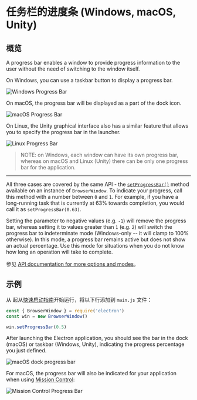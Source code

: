 # 任务栏的进度条 (Windows, macOS, Unity)

## 概览

A progress bar enables a window to provide progress information to the user without the need of switching to the window itself.

On Windows, you can use a taskbar button to display a progress bar.

![Windows Progress Bar][1]

On macOS, the progress bar will be displayed as a part of the dock icon.

![macOS Progress Bar][2]

On Linux, the Unity graphical interface also has a similar feature that allows you to specify the progress bar in the launcher.

![Linux Progress Bar][3]

> NOTE: on Windows, each window can have its own progress bar, whereas on macOS and Linux (Unity) there can be only one progress bar for the application.

----

All three cases are covered by the same API - the [`setProgressBar()`][setprogressbar] method available on an instance of `BrowserWindow`. To indicate your progress, call this method with a number between `0` and `1`. For example, if you have a long-running task that is currently at 63% towards completion, you would call it as `setProgressBar(0.63)`.

Setting the parameter to negative values (e.g. `-1`) will remove the progress bar, whereas setting it to values greater than `1` (e.g. `2`) will switch the progress bar to indeterminate mode (Windows-only -- it will clamp to 100% otherwise). In this mode, a progress bar remains active but does not show an actual percentage. Use this mode for situations when you do not know how long an operation will take to complete.

参见 [API documentation for more options and modes][setprogressbar]。

## 示例

从 起从[快速启动指南](quick-start.md)开始运行，将以下行添加到 `main.js` 文件：

```javascript
const { BrowserWindow } = require('electron')
const win = new BrowserWindow()

win.setProgressBar(0.5)
```

After launching the Electron application, you should see the bar in the dock (macOS) or taskbar (Windows, Unity), indicating the progress percentage you just defined.

![macOS dock progress bar](../images/dock-progress-bar.png)

For macOS, the progress bar will also be indicated for your application when using [Mission Control](https://support.apple.com/en-us/HT204100):

![Mission Control Progress Bar](../images/mission-control-progress-bar.png)

[1]: https://cloud.githubusercontent.com/assets/639601/5081682/16691fda-6f0e-11e4-9676-49b6418f1264.png
[2]: ../images/macos-progress-bar.png
[3]: ../images/linux-progress-bar.png
[setprogressbar]: ../api/browser-window.md#winsetprogressbarprogress-options
[setprogressbar]: ../api/browser-window.md#winsetprogressbarprogress-options
